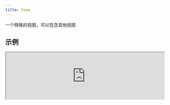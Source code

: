 ```yaml
---
title: View
---
```

一个特殊的视图，可以包含其他视图

## 示例

<div><iframe style="width: 100%; margin: 0;" src="http://ui-demos.blankapp.org/view-example" scrolling="no" /></div>

```jsx
<View>
  ...
</View>
```

## API

Based on https://facebook.github.io/react-native/docs/view.html
